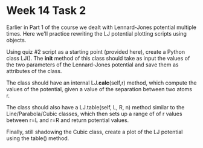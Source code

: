 # Week 14 Task 2

Earlier in Part 1 of the course we dealt with Lennard-Jones potential multiple times. Here we'll practice rewriting the LJ potential plotting scripts using objects.

Using quiz #2 script as a starting point (provided here), create a Python class LJ(). The __init__ method of this class should take as input the values of the two parameters of the Lennard-Jones potential and save them as attributes of the class. 

The class should have an internal LJ.__calc__(self,r) method, which compute the values of the potential, given a value of the separation between two atoms r. 

The class should also have a LJ.table(self, L, R, n) method similar to the Line/Parabola/Cubic classes, which then sets up a range of of r values between r=L and r=R and return potential values.

Finally, still shadowing the Cubic class, create a plot of the LJ potential using the table() method.